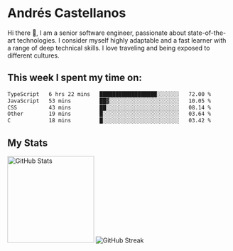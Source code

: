 # Andrés Castellanos

Hi there 👋, I am a senior software engineer, passionate about state-of-the-art technologies. I consider myself highly adaptable and a fast learner with a range of deep technical skills. I love traveling and being exposed to different cultures.

## This week I spent my time on:

<!--START_SECTION:waka-->

```txt
TypeScript   6 hrs 22 mins   ██████████████████░░░░░░░   72.00 %
JavaScript   53 mins         ██▓░░░░░░░░░░░░░░░░░░░░░░   10.05 %
CSS          43 mins         ██░░░░░░░░░░░░░░░░░░░░░░░   08.14 %
Other        19 mins         █░░░░░░░░░░░░░░░░░░░░░░░░   03.64 %
C            18 mins         █░░░░░░░░░░░░░░░░░░░░░░░░   03.42 %
```

<!--END_SECTION:waka-->

## My Stats

<img height="195" src="https://github-readme-stats.vercel.app/api?username=andrescv&show_icons=true&theme=onedark&hide_border=true&card_width=495" alt="GitHub Stats" />

<img src="https://streak-stats.demolab.com?user=andrescv&theme=one-dark-pro&hide_border=true" alt="GitHub Streak" />
